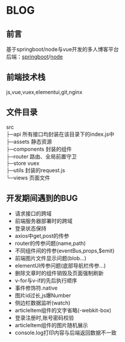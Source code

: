 # BLOG
## 前言
基于springboot/node与vue开发的多人博客平台<br />
后端：[springboot](https://github.com/gqd000/OurBlog)/[node](https://github.com/1664635775/BlogApi)
## 前端技术栈
js,vue,vuex,elementui,git,nginx
## 文件目录
src<br />
├─api 所有接口均封装在该目录下的index.js中<br />
├─assets 静态资源<br />
├─components 封装的组件<br />
├─router 路由、全局前置守卫<br />
├─store	vuex<br />
├─utils	封装的request.js<br />
└─views	页面文件<br />
## 开发期间遇到的BUG
* 请求接口的跨域
* 前端服务器部署时的跨域
* 登录状态保持
* axios中get,post的传参
* router的传参问题(name,path)
* 不同组件间的传参(eventBus,props,$emit)
* 前端图片文件显示问题(blob...)
* elementUI传参问题(底部导航栏传参...)
* 删除文章时的组件销毁及页面强制刷新
* v-for与v-if的先后执行顺序
* 事件修饰符.native
* 图片id过长,js爆Number
* 侧边栏数据监听(watch)
* articleItem组件的文字省略(-webkit-box)
* 登录注册时,账号密码校验
* articleItem组件的图片随机展示
* console.log打印内容与后端返回数据不一致
